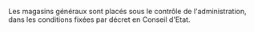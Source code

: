   
 Les magasins généraux sont placés sous le contrôle de l'administration, dans les conditions fixées par décret en Conseil d'Etat.  

  

